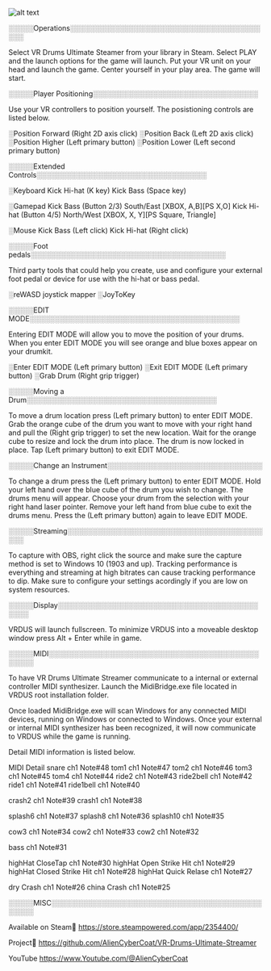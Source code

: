 ![alt text]([http://url/to/img.png](https://github.com/AlienCyberCoat/VR-Drums-Ultimate-Streamer/blob/cf0b627a204fd51ad99d96e1cc089171996f323a/VRDUS_logo.png))


░░░░░Operations░░░░░░░░░░░░░░░░░░░░░░░░░░░░░░░░░░░░░░░░░

Select VR Drums Ultimate Steamer from your library in
Steam. Select PLAY and the launch options for the game
will launch. Put your VR unit on your head and launch 
the game. Center yourself in your play area. The game 
will start.


░░░░░Player Positioning░░░░░░░░░░░░░░░░░░░░░░░░░░░░░░░░░

Use your VR controllers to position yourself. The 
posistioning controls are listed below.

░Position Forward (Right 2D axis click)
░Position Back (Left 2D axis click)
░Position Higher (Left primary button)
░Position Lower (Left second primary button)


░░░░░Extended Controls░░░░░░░░░░░░░░░░░░░░░░░░░░░░░░░░░░


░Keyboard
Kick Hi-hat (K key)
Kick Bass (Space key)

░Gamepad
Kick Bass (Button 2/3) South/East [XBOX, A,B][PS X,O]
Kick Hi-hat (Button 4/5) North/West [XBOX, X, Y][PS
Square, Triangle]

░Mouse
Kick Bass (Left click)
Kick Hi-hat (Right click)


░░░░░Foot pedals░░░░░░░░░░░░░░░░░░░░░░░░░░░░░░░░░░░░░░░

Third party tools that could help you create, use and
configure your external foot pedal or device for use
with the hi-hat or bass pedal.

░reWASD joystick mapper
░JoyToKey


░░░░░EDIT MODE░░░░░░░░░░░░░░░░░░░░░░░░░░░░░░░░░░░░░░░░░░

Entering EDIT MODE will allow you to move the position
of your drums. When you enter EDIT MODE you will see
orange and blue boxes appear on your drumkit.

░Enter EDIT MODE (Left primary button)
░Exit EDIT MODE (Left primary button)
░Grab Drum (Right grip trigger)


░░░░░Moving a Drum░░░░░░░░░░░░░░░░░░░░░░░░░░░░░░░░░░░░░░

To move a drum location press (Left primary button) to
enter EDIT MODE. Grab the orange cube of the drum you
want to move with your right hand and pull the (Right
grip trigger) to set the new location. Wait for the
orange cube to resize and lock the drum into place. The
drum is now locked in place. Tap (Left primary button)
to exit EDIT MODE.


░░░░░Change an Instrument░░░░░░░░░░░░░░░░░░░░░░░░░░░░░░░

To change a drum press the (Left primary button) to enter
EDIT MODE. Hold your left hand over the blue cube of the
drum you wish to change. The drums menu will appear.
Choose your drum from the selection with your right hand
laser pointer. Remove your left hand from blue cube to
exit the drums menu. Press the (Left primary button)
again to leave EDIT MODE.


░░░░░Streaming░░░░░░░░░░░░░░░░░░░░░░░░░░░░░░░░░░░░░░░░░░

To capture with OBS, right click the source and make
sure the capture method is set to Windows 10 (1903 and
up). Tracking performance is everything and streaming
at high bitrates can cause tracking performance to dip.
Make sure to configure your settings acordingly if you 
are low on system resources.


░░░░░Display░░░░░░░░░░░░░░░░░░░░░░░░░░░░░░░░░░░░░░░░░░░░

VRDUS will launch fullscreen. To minimize VRDUS into a
moveable desktop window press Alt + Enter while in game.


░░░░░MIDI░░░░░░░░░░░░░░░░░░░░░░░░░░░░░░░░░░░░░░░░░░░░░░░

To have VR Drums Ultimate Streamer communicate to a 
internal or external controller MIDI synthesizer. Launch
the MidiBridge.exe file located in VRDUS root 
installation folder.

Once loaded MidiBridge.exe will scan Windows for any
connected MIDI devices, running on Windows or connected
to Windows. Once your external or internal MIDI 
synthesizer has been recognized, it will now communicate 
to VRDUS while the game is running.

Detail MIDI information is listed below.

MIDI Detail
snare ch1 Note#48
tom1 ch1 Note#47
tom2 ch1 Note#46
tom3 ch1 Note#45
tom4 ch1 Note#44
ride2 ch1 Note#43
ride2bell ch1 Note#42
ride1 ch1 Note#41
ride1bell ch1 Note#40

crash2 ch1 Note#39
crash1 ch1 Note#38

splash6 ch1 Note#37
splash8 ch1 Note#36
splash10 ch1 Note#35

cow3 ch1 Note#34
cow2 ch1 Note#33
cow2 ch1 Note#32

bass ch1 Note#31

highHat CloseTap ch1 Note#30
highHat Open Strike Hit ch1 Note#29
highHat Closed Strike Hit ch1 Note#28
highHat Quick Relase ch1 Note#27

dry Crash ch1 Note#26
china Crash ch1 Note#25


░░░░░MISC░░░░░░░░░░░░░░░░░░░░░░░░░░░░░░░░░░░░░░░░░░░░░░░

Available on Steam💾
https://store.steampowered.com/app/2354400/

Project💾
https://github.com/AlienCyberCoat/VR-Drums-Ultimate-Streamer

YouTube
https://www.Youtube.com/@AlienCyberCoat


